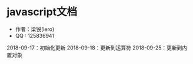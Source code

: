 # javascript文档

* 作者：梁锐(lero)
* QQ : 125836941

2018-09-17：初始化更新
2018-09-18：更新到运算符
2018-09-25：更新到内置对象